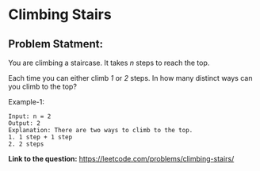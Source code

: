 # Climbing Stairs
## **Problem Statment:**

You are climbing a staircase. It takes *n* steps to reach the top.

Each time you can either climb *1* or *2* steps. In how many distinct ways can you climb to the top?

Example-1:

```
Input: n = 2
Output: 2
Explanation: There are two ways to climb to the top.
1. 1 step + 1 step
2. 2 steps
```

**Link to the question:** https://leetcode.com/problems/climbing-stairs/